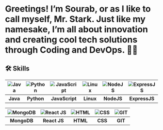 #  Greetings! I’m Sourab, or as I like to call myself, Mr. Stark. Just like my namesake, I’m all about innovation and creating cool tech solutions through Coding and DevOps. 🙋‍♂️


## 🛠 Skills

| ![Java](https://img.icons8.com/color/48/java-coffee-cup-logo--v1.png) | ![Python](https://img.icons8.com/color/48/python--v1.png) | ![JavaScript](https://img.icons8.com/fluency/48/javascript.png) | ![Linux](https://img.icons8.com/color/48/linux--v1.png) | ![NodeJS](https://img.icons8.com/color/48/nodejs.png) | ![ExpressJS](https://img.icons8.com/color/48/express-js.png) |
|:---:|:---:|:---:|:---:|:---:|:---:|
| **Java** | **Python** | **JavaScript** | **Linux** | **NodeJS** | **ExpressJS** |

| ![MongoDB](https://img.icons8.com/color/48/mongodb.png) | ![React JS](https://img.icons8.com/office/40/react.png) | ![HTML](https://img.icons8.com/color/48/html-5--v1.png) | ![CSS](https://img.icons8.com/fluency/48/css3.png) | ![GIT](https://img.icons8.com/color/48/git.png) |
|:---:|:---:|:---:|:---:|:---:|
| **MongoDB** | **React JS** | **HTML** | **CSS** | **GIT** |
